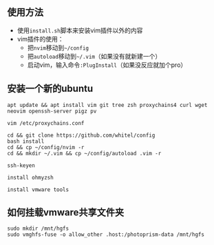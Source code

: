 ## 使用方法

+ 使用`install.sh`脚本来安装vim插件以外的内容
+ vim插件的使用：
  + 把`nvim`移动到`~/config`
  + 把`autoload`移动到`~/.vim`（如果没有就新建一个）
  + 启动vim，输入命令`:PlugInstall`（如果没反应就加个pro）



## 安装一个新的ubuntu

```
apt update && apt install vim git tree zsh proxychains4 curl wget neovim openssh-server pigz pv
```

```
vim /etc/proxychains.conf
```

```
cd && git clone https://github.com/whitel/config
bash install
cd && cp ~/config/nvim -r
cd && mkdir ~/.vim && cp ~/config/autoload .vim -r
```

```
ssh-keyen
```

```
install ohmyzsh
```

```
install vmware tools
```



## 如何挂载vmware共享文件夹

```
sudo mkdir /mnt/hgfs
sudo vmghfs-fuse -o allow_other .host:/photoprism-data /mnt/hgfs
```

